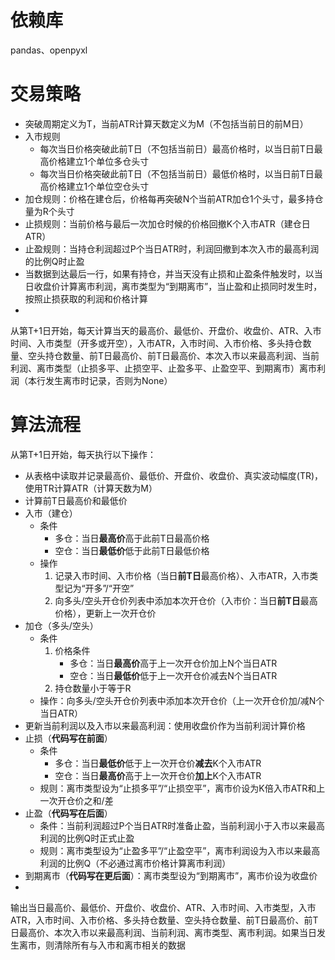 # 依赖库

pandas、openpyxl

# 交易策略

- 突破周期定义为T，当前ATR计算天数定义为M（不包括当前日的前M日）
- 入市规则
    - 每次当日价格突破此前T日（不包括当前日）最高价格时，以当日前T日最高价格建立1个单位多仓头寸
    - 每次当日价格突破此前T日（不包括当前日）最低价格时，以当日前T日最高价格建立1个单位空仓头寸
- 加仓规则：价格在建仓后，价格每再突破N个当前ATR加仓1个头寸，最多持仓量为R个头寸
- 止损规则：当前价格与最后一次加仓时候的价格回撤K个入市ATR（建仓日ATR）
- 止盈规则：当持仓利润超过P个当日ATR时，利润回撤到本次入市的最高利润的比例Q时止盈
- 当数据到达最后一行，如果有持仓，并当天没有止损和止盈条件触发时，以当日收盘价计算离市利润，离市类型为“到期离市”，当止盈和止损同时发生时，按照止损获取的利润和价格计算
-
从第T+1日开始，每天计算当天的最高价、最低价、开盘价、收盘价、ATR、入市时间、入市类型（开多或开空），入市ATR，入市时间、入市价格、多头持仓数量、空头持仓数量、前T日最高价、前T日最高价、本次入市以来最高利润、当前利润、离市类型（止损多平、止损空平、止盈多平、止盈空平、到期离市）离市利润（本行发生离市时记录，否则为None）

# 算法流程

从第T+1日开始，每天执行以下操作：

- 从表格中读取并记录最高价、最低价、开盘价、收盘价、真实波动幅度(TR)，使用TR计算ATR（计算天数为M）
- 计算前T日最高价和最低价
- 入市（建仓）
    - 条件
        - 多仓：当日**最高价**高于此前T日最高价格
        - 空仓：当日**最低价**低于此前T日最低价格
    - 操作
        1. 记录入市时间、入市价格（当日**前T日**最高价格）、入市ATR，入市类型记为“开多”/“开空”
        2. 向多头/空头开仓价列表中添加本次开仓价（入市价：当日**前T日**最高价格），更新上一次开仓价
- 加仓（多头/空头）
    - 条件
        1. 价格条件
            - 多仓：当日**最高价**高于上一次开仓价加上N个当日ATR
            - 空仓：当日**最低价**低于上一次开仓价减去N个当日ATR
        2. 持仓数量小于等于R
    - 操作：向多头/空头开仓价列表中添加本次开仓价（上一次开仓价加/减N个当日ATR）
- 更新当前利润以及入市以来最高利润：使用收盘价作为当前利润计算价格
- 止损（**代码写在前面**）
    - 条件
        - 多仓：当日**最低价**低于上一次开仓价**减去**K个入市ATR
        - 空仓：当日**最高价**高于上一次开仓价**加上**K个入市ATR
    - 规则：离市类型设为“止损多平”/“止损空平”，离市价设为K倍入市ATR和上一次开仓价之和/差
- 止盈（**代码写在后面**）
    - 条件：当前利润超过P个当日ATR时准备止盈，当前利润小于入市以来最高利润的比例Q时正式止盈
    - 规则：离市类型设为“止盈多平”/“止盈空平”，离市利润设为入市以来最高利润的比例Q（不必通过离市价格计算离市利润）
- 到期离市（**代码写在更后面**）：离市类型设为“到期离市”，离市价设为收盘价
-
输出当日最高价、最低价、开盘价、收盘价、ATR、入市时间、入市类型，入市ATR，入市时间、入市价格、多头持仓数量、空头持仓数量、前T日最高价、前T日最高价、本次入市以来最高利润、当前利润、离市类型、离市利润。如果当日发生离市，则清除所有与入市和离市相关的数据
